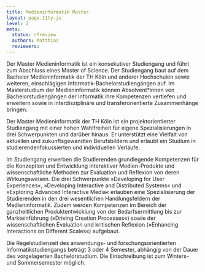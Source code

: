 ```yaml
---
title: Medieninformatik Master
layout: page.11ty.js
level: 2
meta:
  status: rfreview
  authors: Matthias
  reviewers: 
---
```


Der Master Medieninformatik ist ein konsekutiver Studiengang und führt zum Abschluss eines Master of Science. Der Studiengang baut auf dem Bachelor Medieninformatik der TH Köln und anderer Hochschulen sowie weiteren, einschlägigen Informatik-Bachelorstudiengängen auf. Im Masterstudium der Medieninformatik können Absolvent\*innen von Bachelorstudiengängen der Informatik ihre Kompetenzen vertiefen und erweitern sowie in interdisziplinäre und transferorientierte Zusammenhänge bringen.

Der Master Medieninformatik der TH Köln ist ein projektorientierter Studiengang mit einer hohen Wahlfreiheit für eigene Spezialisierungen in drei Schwerpunkten und darüber hinaus. Er unterstützt eine Vielfalt von aktuellen und zukunftsgewandten Berufsbildern und erlaubt ein Studium in studierendenfokussierten und individuellen Verläufe.

Im Studiengang erwerben die Studierenden grundlegende Kompetenzen für die Konzeption und Entwicklung interaktiver Medien-Produkte und wissenschaftliche Methoden zur Evaluation und Reflexion von deren Wirkungsweisen. Die drei Schwerpunkte »Developing for User Experiences«, »Developing Interactive and Distributed Systems« und »Exploring Advanced Interactive Media« erlauben eine Spezialisierung der Studierenden in den drei wesentlichen Handlungsfeldern der Medieninformatik. Zudem werden Kompetenzen im Bereich der ganzheitlichen Produktentwicklung von der Bedarfsermittlung bis zur Markteinführung (»Driving Creation Processes«) sowie der 
wissenschaftlichen Evaluation und kritischen Reflexion (»Enhancing Interactions on Different Scales«) aufgebaut.

Die Regelstudienzeit des anwendungs- und forschungsorientierten Informatikstudiengangs beträgt 3 oder 4 Semester, abhängig von der Dauer des vorgelagerten Bachelorstudium. Die Einschreibung ist zum Winters- und Sommersemester möglich. 




